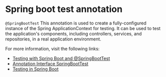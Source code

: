 # Spring boot test annotation

`@SpringBootTest` This annotation is used to create a fully-configured instance of the Spring ApplicationContext for testing. It can be used to test the application's components, including controllers, services, and repositories, in a real application environment.

For more information, visit the following links:

- [Testing with Spring Boot and @SpringBootTest](https://reflectoring.io/spring-boot-test/)
- [Annotation Interface SpringBootTest](https://docs.spring.io/spring-boot/docs/current/api/org/springframework/boot/test/context/SpringBootTest.html)
- [Testing in Spring Boot](https://www.baeldung.com/spring-boot-testing)